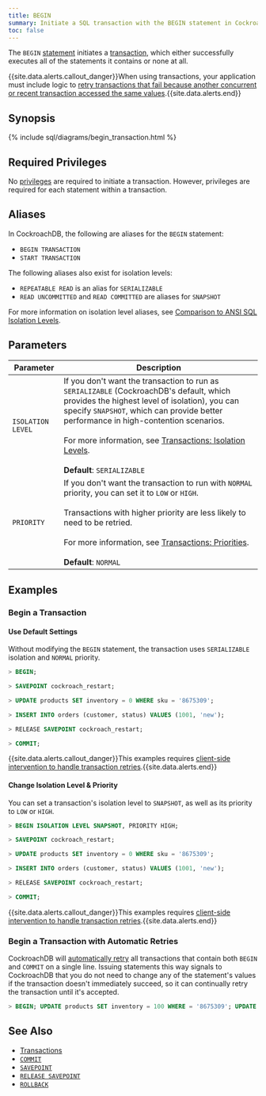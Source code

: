 ```yaml
---
title: BEGIN
summary: Initiate a SQL transaction with the BEGIN statement in CockroachDB.
toc: false
---
```


The `BEGIN` [statement](sql-statements.html) initiates a [transaction](transactions.html), which either successfully executes all of the statements it contains or none at all.

{{site.data.alerts.callout_danger}}When using transactions, your application must include logic to <a href="transactions.html#transaction-retries">retry transactions that fail because another concurrent or recent transaction accessed the same values</a>.{{site.data.alerts.end}}

<div id="toc"></div>

## Synopsis

{% include sql/diagrams/begin_transaction.html %}

## Required Privileges

No [privileges](privileges.html) are required to initiate a transaction. However, privileges are required for each statement within a transaction.

## Aliases

In CockroachDB, the following are aliases for the `BEGIN` statement:

- `BEGIN TRANSACTION` 
- `START TRANSACTION`

The following aliases also exist for isolation levels:

- `REPEATABLE READ` is an alias for `SERIALIZABLE`
- `READ UNCOMMITTED` and `READ COMMITTED` are aliases for `SNAPSHOT`

For more information on isolation level aliases, see [Comparison to ANSI SQL Isolation Levels](transactions.html#comparison-to-ansi-sql-isolation-levels).

## Parameters

| Parameter | Description |
|-----------|-------------|
| `ISOLATION LEVEL` | If you don't want the transaction to run as `SERIALIZABLE` (CockroachDB's default, which provides the highest level of isolation), you can specify `SNAPSHOT`, which can provide better performance in high-contention scenarios.<br/><br/>For more information, see [Transactions: Isolation Levels](transactions.html#isolation-levels).<br/><br/>**Default**: `SERIALIZABLE` |
| `PRIORITY` | If you don't want the transaction to run with `NORMAL` priority, you can set it to `LOW` or `HIGH`.<br/><br/>Transactions with higher priority are less likely to need to be retried.<br/><br/>For more information, see [Transactions: Priorities](transactions.html#transaction-priorities).<br/><br/>**Default**: `NORMAL` |

## Examples

### Begin a Transaction

#### Use Default Settings

Without modifying the `BEGIN` statement, the transaction uses `SERIALIZABLE` isolation and `NORMAL` priority.

~~~ sql
> BEGIN;

> SAVEPOINT cockroach_restart;

> UPDATE products SET inventory = 0 WHERE sku = '8675309';

> INSERT INTO orders (customer, status) VALUES (1001, 'new');

> RELEASE SAVEPOINT cockroach_restart;

> COMMIT;
~~~

{{site.data.alerts.callout_danger}}This examples requires <a href="transactions.html#client-side-intervention">client-side intervention to handle transaction retries</a>.{{site.data.alerts.end}}

#### Change Isolation Level & Priority

You can set a transaction's isolation level to `SNAPSHOT`, as well as its priority to `LOW` or `HIGH`.

~~~ sql
> BEGIN ISOLATION LEVEL SNAPSHOT, PRIORITY HIGH;

> SAVEPOINT cockroach_restart;

> UPDATE products SET inventory = 0 WHERE sku = '8675309';

> INSERT INTO orders (customer, status) VALUES (1001, 'new');

> RELEASE SAVEPOINT cockroach_restart;

> COMMIT;
~~~

{{site.data.alerts.callout_danger}}This examples requires <a href="transactions.html#client-side-intervention">client-side intervention to handle transaction retries</a>.{{site.data.alerts.end}}

### Begin a Transaction with Automatic Retries

CockroachDB will [automatically retry](transactions.html#transaction-retries) all transactions that contain both `BEGIN` and `COMMIT` on a single line. Issuing statements this way signals to CockroachDB that you do not need to change any of the statement's values if the transaction doesn't immediately succeed, so it can continually retry the transaction until it's accepted.

~~~ sql
> BEGIN; UPDATE products SET inventory = 100 WHERE = '8675309'; UPDATE products SET inventory = 100 WHERE = '8675310'; COMMIT;
~~~

## See Also

- [Transactions](transactions.html)
- [`COMMIT`](commit-transaction.html)
- [`SAVEPOINT`](savepoint.html)
- [`RELEASE SAVEPOINT`](release-savepoint.html)
- [`ROLLBACK`](rollback-transaction.html)
